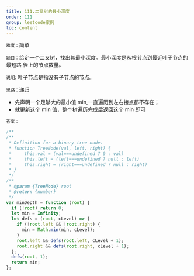 ```yaml
---
title: 111.二叉树的最小深度
order: 111
group: leetcode案例
toc: content
---
```


`难度：`简单

`题目：`给定一个二叉树，找出其最小深度。最小深度是从根节点到最近叶子节点的最短路
径上的节点数量。

`说明`: 叶子节点是指没有子节点的节点。

`思路：`递归

- 先声明一个足够大的最小值 min,一直遍历到左右接点都不存在；
- 就更新这个 min 值，整个树遍历完成后返回这个 min 即可

`答案：`

```js
/**
/**
 * Definition for a binary tree node.
 * function TreeNode(val, left, right) {
 *     this.val = (val===undefined ? 0 : val)
 *     this.left = (left===undefined ? null : left)
 *     this.right = (right===undefined ? null : right)
 * }
 */
/**
 * @param {TreeNode} root
 * @return {number}
 */
var minDepth = function (root) {
  if (!root) return 0;
  let min = Infinity;
  let defs = (root, cLevel) => {
    if (!root.left && !root.right) {
      min = Math.min(min, cLevel);
    }
    root.left && defs(root.left, cLevel + 1);
    root.right && defs(root.right, cLevel + 1);
  };
  defs(root, 1);
  return min;
};
```
